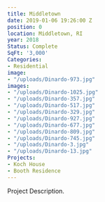 ```yaml
---
title: Middletown
date: 2019-01-06 19:26:00 Z
position: 0
location: Middletown, RI
year: 2018
Status: Complete
SqFt: '3,000'
Categories:
- Residential
image:
- "/uploads/Dinardo-973.jpg"
images:
- "/uploads/Dinardo-1025.jpg"
- "/uploads/Dinardo-357.jpg"
- "/uploads/Dinardo-517.jpg"
- "/uploads/Dinardo-329.jpg"
- "/uploads/Dinardo-927.jpg"
- "/uploads/Dinardo-677.jpg"
- "/uploads/Dinardo-809.jpg"
- "/uploads/Dinardo-745.jpg"
- "/uploads/Dinardo-3.jpg"
- "/uploads/Dinardo-13.jpg"
Projects:
- Koch House
- Booth Residence
---
```


Project Description.